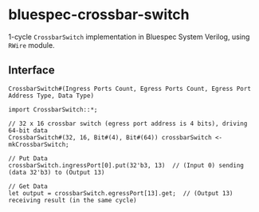 <!-- MIT License

Copyright (c) 2020 William Won (william.won@gatech.edu)

Permission is hereby granted, free of charge, to any person obtaining a copy
of this software and associated documentation files (the "Software"), to deal
in the Software without restriction, including without limitation the rights
to use, copy, modify, merge, publish, distribute, sublicense, and/or sell
copies of the Software, and to permit persons to whom the Software is
furnished to do so, subject to the following conditions:

The above copyright notice and this permission notice shall be included in all
copies or substantial portions of the Software.

THE SOFTWARE IS PROVIDED "AS IS", WITHOUT WARRANTY OF ANY KIND, EXPRESS OR
IMPLIED, INCLUDING BUT NOT LIMITED TO THE WARRANTIES OF MERCHANTABILITY,
FITNESS FOR A PARTICULAR PURPOSE AND NONINFRINGEMENT. IN NO EVENT SHALL THE
AUTHORS OR COPYRIGHT HOLDERS BE LIABLE FOR ANY CLAIM, DAMAGES OR OTHER
LIABILITY, WHETHER IN AN ACTION OF CONTRACT, TORT OR OTHERWISE, ARISING FROM,
OUT OF OR IN CONNECTION WITH THE SOFTWARE OR THE USE OR OTHER DEALINGS IN THE
SOFTWARE. -->

# bluespec-crossbar-switch
1-cycle `CrossbarSwitch` implementation in Bluespec System Verilog, using `RWire` module.

## Interface
`CrossbarSwitch#(Ingress Ports Count, Egress Ports Count, Egress Port Address Type, Data Type)`

```bluespec
import CrossbarSwitch::*;

// 32 x 16 crossbar switch (egress port address is 4 bits), driving 64-bit data
CrossbarSwitch#(32, 16, Bit#(4), Bit#(64)) crossbarSwitch <- mkCrossbarSwitch;

// Put Data
crossbarSwitch.ingressPort[0].put(32'b3, 13)  // (Input 0) sending (data 32'b3) to (Output 13)

// Get Data
let output = crossbarSwitch.egressPort[13].get;  // (Output 13) receiving result (in the same cycle)
```
